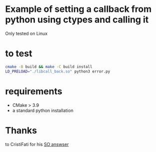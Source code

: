 # Example of setting a callback from python using ctypes and calling it
Only  tested on Linux

# to test
```bash
cmake -B build && make -C build install
LD_PRELOAD="./libcall_back.so" python3 error.py
```

# requirements
- CMake > 3.9
- a standard python installation

# Thanks 
to CristiFati for his [SO answser](https://stackoverflow.com/questions/67079630/how-to-call-assign-dynamically-a-python-method-to-a-c-pointer-function-exported)
